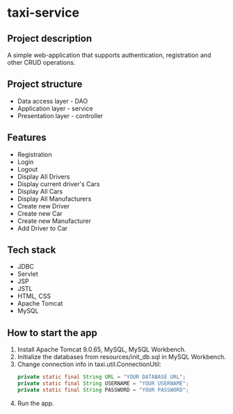 # taxi-service
## Project description
A simple web-application that supports authentication, registration and other CRUD operations.
## Project structure
* Data access layer - DAO
* Application layer - service
* Presentation layer - controller
## Features
* Registration
* Login
* Logout
* Display All Drivers
* Display current driver's Cars
* Display All Cars
* Display All Manufacturers
* Create new Driver
* Create new Car
* Create new Manufacturer
* Add Driver to Car
## Tech stack
* JDBC
* Servlet
* JSP
* JSTL
* HTML, CSS
* Apache Tomcat
* MySQL
## How to start the app
1. Install Apache Tomcat 9.0.65, MySQL, MySQL Workbench.
2. Initialize the databases from resources/init_db.sql in MySQL Workbench.
3. Change connection info in taxi.util.ConnectionUtil:
    ```java
    private static final String URL = "YOUR DATABASE URL";
    private static final String USERNAME = "YOUR USERNAME";
    private static final String PASSWORD = "YOUR PASSWORD";
    ```
4. Run the app.
